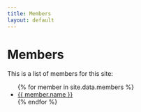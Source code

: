```yaml
---
title: Members
layout: default
---
```



# Members

This is a list of members for this site:


<ul>
{% for member in site.data.members %}
  <li>
    <a href="https://github.com/{{ member.github }}">
      {{ member.name }}
    </a>
  </li>
{% endfor %}
</ul>
